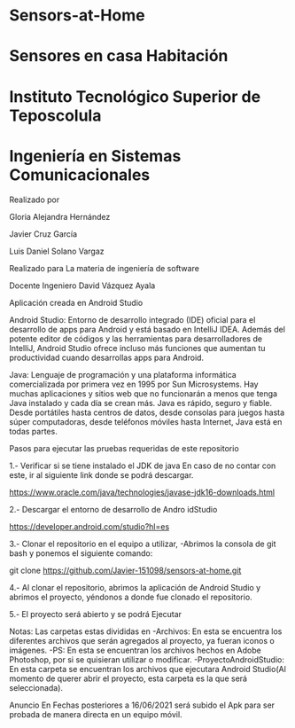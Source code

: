 # Sensors-at-Home
# Sensores en casa Habitación 
# Instituto Tecnológico Superior de Teposcolula
# Ingeniería en Sistemas Comunicacionales


Realizado por 

Gloria Alejandra Hernández

Javier Cruz García

Luis Daniel Solano Vargaz






Realizado para
La materia de ingeniería de software 





Docente
Ingeniero David Vázquez Ayala


Aplicación creada en Android Studio
    
 
Android Studio:         Entorno de desarrollo integrado (IDE) oficial para el desarrollo de apps para Android y está basado en IntelliJ IDEA. Además del potente editor de códigos y las herramientas para desarrolladores de IntelliJ, Android Studio ofrece incluso más funciones que aumentan tu productividad cuando desarrollas apps para Android.



Java:
Lenguaje de programación y una plataforma informática comercializada por primera vez en 1995 por Sun Microsystems. Hay muchas aplicaciones y sitios web que no funcionarán a menos que tenga Java instalado y cada día se crean más. Java es rápido, seguro y fiable. Desde portátiles hasta centros de datos, desde consolas para juegos hasta súper computadoras, desde teléfonos móviles hasta Internet, Java está en todas partes.


Pasos para ejecutar las pruebas requeridas de este repositorio



1.- Verificar si se tiene instalado el JDK de java
En caso de no contar con este, ir al siguiente link donde se podrá descargar.

https://www.oracle.com/java/technologies/javase-jdk16-downloads.html

2.- Descargar el entorno de desarrollo de Andro idStudio

https://developer.android.com/studio?hl=es

3.- Clonar el repositorio en el equipo a utilizar,
-Abrimos la consola de git bash y ponemos el siguiente comando:


git  clone https://github.com/Javier-151098/sensors-at-home.git

4.- Al clonar el repositorio, abrimos la aplicación de Android Studio y abrimos el proyecto, yéndonos a donde fue clonado el repositorio.

5.- El proyecto será abierto y se podrá Ejecutar

Notas:
Las carpetas estas divididas en 
-Archivos: En esta se encuentra los diferentes archivos que serán agregados al proyecto, ya fueran iconos o imágenes.
-PS: En esta se encuentran los archivos hechos en Adobe Photoshop, por si se quisieran utilizar o modificar.
-ProyectoAndroidStudio: En esta carpeta se encuentran los archivos que ejecutara Android Studio(Al momento de querer abrir el proyecto, esta carpeta es la que será seleccionada).


Anuncio
En Fechas posteriores a 16/06/2021 será subido el Apk para ser probada de manera directa en un equipo móvil.
